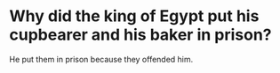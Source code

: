 # Why did the king of Egypt put his cupbearer and his baker in prison?

He put them in prison because they offended him.

